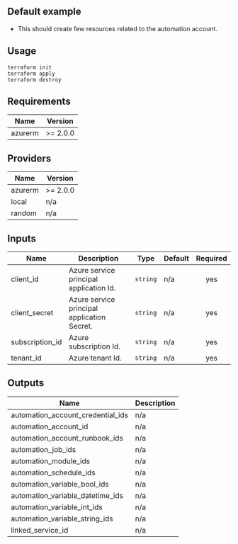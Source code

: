 ## Default example

- This should create few resources related to the automation account.

## Usage
```
terraform init
terraform apply
terraform destroy
```
<!-- BEGINNING OF PRE-COMMIT-TERRAFORM DOCS HOOK -->
## Requirements

| Name | Version |
|------|---------|
| azurerm | >= 2.0.0 |

## Providers

| Name | Version |
|------|---------|
| azurerm | >= 2.0.0 |
| local | n/a |
| random | n/a |

## Inputs

| Name | Description | Type | Default | Required |
|------|-------------|------|---------|:--------:|
| client\_id | Azure service principal application Id. | `string` | n/a | yes |
| client\_secret | Azure service principal application Secret. | `string` | n/a | yes |
| subscription\_id | Azure subscription Id. | `string` | n/a | yes |
| tenant\_id | Azure tenant Id. | `string` | n/a | yes |

## Outputs

| Name | Description |
|------|-------------|
| automation\_account\_credential\_ids | n/a |
| automation\_account\_id | n/a |
| automation\_account\_runbook\_ids | n/a |
| automation\_job\_ids | n/a |
| automation\_module\_ids | n/a |
| automation\_schedule\_ids | n/a |
| automation\_variable\_bool\_ids | n/a |
| automation\_variable\_datetime\_ids | n/a |
| automation\_variable\_int\_ids | n/a |
| automation\_variable\_string\_ids | n/a |
| linked\_service\_id | n/a |

<!-- END OF PRE-COMMIT-TERRAFORM DOCS HOOK -->
